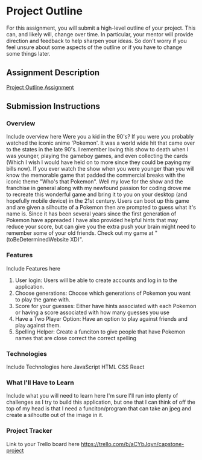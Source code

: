 # Project Outline
For this assignment, you will submit a high-level outline of your project. This can, and likely will, change over time. In particular, your mentor will provide direction and feedback to help sharpen your ideas. So don't worry if you feel unsure about some aspects of the outline or if you have to change some things later.

## Assignment Description
[Project Outline Assignment](https://education.launchcode.org/liftoff/modules/assignments/project-outline)

## Submission Instructions

### Overview
Include overview here
Were you a kid in the 90's? If you were you probably watched the iconic anime 'Pokemon'. It was a world wide hit that came over to the states in the late 90's. I remember loving this show to death when I was younger, playing the gameboy games, and even collecting the cards (Which I wish I would have held on to more since they could be paying my bills now). If you ever watch the show when you were younger than you will know the memorable game that padded the commercial breaks with the iconic theme "Who's that Pokemon".
Well my love for the show and the franchise in general along with my newfound passion for coding drove me to recreate this wonderful game and bring it to you on your desktop (and hopefully mobile device) in the 21st century. Users can boot up this game and are given a silhoutte of a Pokemon then are prompted to guess what it's name is. Since it has been several years since the first generation of Pokemon have appreaded I have also provided helpful hints that may reduce your score, but can give you the extra push your brain might need to remember some of your old friends. Check out my game at "(toBeDeterminedWebsite XD)".

### Features
Include Features here
1. User login: Users will be able to create accounts and log in to the application. 
2. Choose generations: Choose which generations of Pokemon you want to play the game with. 
3. Score for your guesses: 
		Either have hints associated with each Pokemon or having a score associated with how many guesses you use
4. Have a Two Player Option: Have an option to play against friends and play against them.
5. Spelling Helper: Create a funciton to give people that have Pokemon names that are close correct the correct spelling

### Technologies
Include Technologies here
    JavaScript
	HTML
	CSS
	React

### What I'll Have to Learn
Include what you will need to learn here
I'm sure I'll run into plenty of challenges as I try to build this application, but one that I can think of off the top of my head is that I need a funciton/program that can take an jpeg and create a silhoutte out of the image in it.

### Project Tracker
Link to your Trello board here
https://trello.com/b/aCYbJqvn/capstone-project